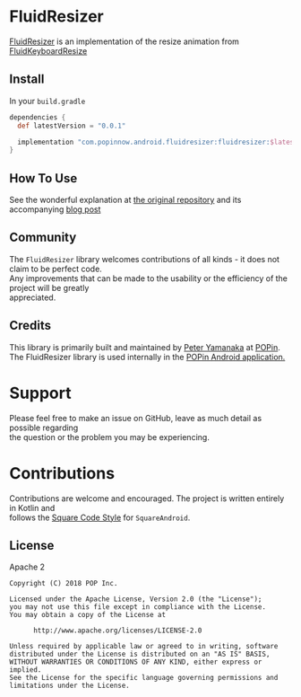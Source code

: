 # FluidResizer

[FluidResizer](https://github.com/POPinNow/FluidResizer) is an implementation of the resize animation from
[FluidKeyboardResize](https://github.com/saket/FluidKeyboardResize)

## Install

In your `build.gradle`

```gradle
dependencies {
  def latestVersion = "0.0.1"

  implementation "com.popinnow.android.fluidresizer:fluidresizer:$latestVersion"
}
```

## How To Use

See the wonderful explanation at [the original repository](https://github.com/saket/FluidKeyboardResize) 
and its accompanying [blog post](https://saket.me/smoothly-reacting-to-keyboard/)

## Community

The `FluidResizer` library welcomes contributions of all kinds - it does not claim to be perfect code.  
Any improvements that can be made to the usability or the efficiency of the project will be greatly  
appreciated.

## Credits

This library is primarily built and maintained by [Peter Yamanaka](https://github.com/pyamsoft)
at [POPin](https://github.com/POPinNow).  
The FluidResizer library is used internally in the
[POPin Android application.](https://play.google.com/store/apps/details?id=com.popinnow.gandalf)

# Support

Please feel free to make an issue on GitHub, leave as much detail as possible regarding  
the question or the problem you may be experiencing.

# Contributions

Contributions are welcome and encouraged. The project is written entirely in Kotlin and  
follows the [Square Code Style](https://github.com/square/java-code-styles) for `SquareAndroid`.

## License

Apache 2

```
Copyright (C) 2018 POP Inc.

Licensed under the Apache License, Version 2.0 (the "License");
you may not use this file except in compliance with the License.
You may obtain a copy of the License at

      http://www.apache.org/licenses/LICENSE-2.0

Unless required by applicable law or agreed to in writing, software
distributed under the License is distributed on an "AS IS" BASIS,
WITHOUT WARRANTIES OR CONDITIONS OF ANY KIND, either express or implied.
See the License for the specific language governing permissions and
limitations under the License.
```
